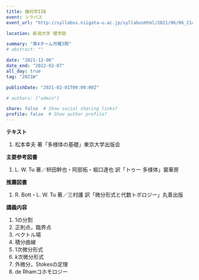 ```yaml
---
title: 幾何学IIB
event: シラバス
event_url: "http://syllabus.niigata-u.ac.jp/syllabusHtml/2021/06/06_214S1542_ja_JP.html"

location: 新潟大学 理学部

summary: "第4ターム月曜3限"
# abstract: ""

date: "2021-12-06"
date_end: "2022-02-07"
all_day: true
tag: "2021W"

publishDate: "2021-02-01T00:00:00Z"

# authors: ["admin"]

share: false  # Show social sharing links?
profile: false  # Show author profile?
---
```

**テキスト**

1. 松本幸夫 著「多様体の基礎」東京大学出版会

**主要参考図書**

1. L. W. Tu 著／枡田幹也・阿部拓・堀口達也 訳「トゥー 多様体」裳華房

**推薦図書**

1. R. Bott・L. W. Tu 著／三村護 訳「微分形式と代数トポロジー」丸善出版

**講義内容**

1. 1の分割
2. 正則点，臨界点
3. ベクトル場
4. 積分曲線
5. 1次微分形式
6. $k$次微分形式
7. 外微分，Stokesの定理
8. de Rhamコホモロジー
